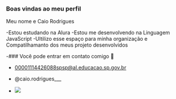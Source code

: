### Boas vindas ao meu perfil

Meu nome e Caio Rodrigues

-Estou estudando na Alura
-Estou me desenvolvendo na Linguagem JavaScript
-Ultilizo esse espaço para minha organização e Compatilhamanto dos meus projeto desenvolvidos

-### Você pode entrar em contato comigo 📧

- 00001114426088spsp@al.educacao.sp.gov.br

- @caio.rodrigues___

- ![](https://media.tenor.com/M5RbFqZWDjUAAAAM/gorda-motoneta.gif)

